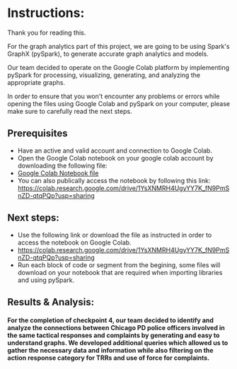 # Instructions:

Thank you for reading this.

For the graph analytics part of this project, we are going to be using Spark's GraphX (pySpark), to generate accurate graph analytics and models.

Our team decided to operate on the Google Colab platform by implementing pySpark for processing, visualizing, generating, and analyzing the appropriate graphs. 

In order to ensure that you won't encounter any problems or errors while opening the files using Google Colab and pySpark on your computer, please make sure to
carefully read the next steps.

## Prerequisites
- Have an active and valid account and connection to Google Colab.
- Open the Google Colab notebook on your google colab account by downloading the following file: 
- [Google Colab Notebook file](src/Checkpoint_4_Revised.ipynb)
- You can also publically access the notebook by following this link: https://colab.research.google.com/drive/1YsXNMRH4UgyYY7K_fN9PmSnZD-qtqPQp?usp=sharing

## Next steps:
- Use the following link or download the file as instructed in order to access the notebook on Google Colab.
- https://colab.research.google.com/drive/1YsXNMRH4UgyYY7K_fN9PmSnZD-qtqPQp?usp=sharing
- Run each block of code or segment from the begining, some files will download on your notebook that are required when importing libraries and using pySpark.

## Results & Analysis:
#### For the completion of checkpoint 4, our team decided to identify and analyze the connections between Chicago PD police officers involved in the same tactical responses and complaints by generating and easy to understand graphs. We developed additional queries which allowed us to gather the necessary data and information while also filtering on the action response category for TRRs and use of force for complaints.


